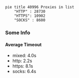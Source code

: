 
```mermaid
pie title 40996 Proxies in list
    "HTTP" : 28730
    "HTTPS": 10902
    "SOCKS" : 8600
```

### Some Info
#### Average Timeout

- mixed: 4.0s
- http: 2.2s
- https: 8.1s
- socks: 6.4s